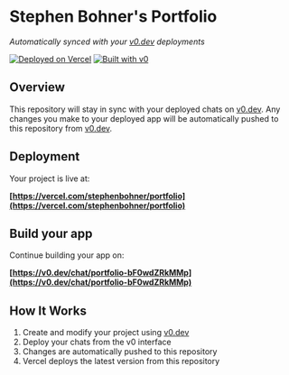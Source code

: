 # Stephen Bohner's Portfolio

*Automatically synced with your [v0.dev](https://v0.dev) deployments*

[![Deployed on Vercel](https://img.shields.io/badge/Deployed%20on-Vercel-black?style=for-the-badge&logo=vercel)](https://vercel.com/stephenbohner/portfolio)
[![Built with v0](https://img.shields.io/badge/Built%20with-v0.dev-black?style=for-the-badge)](https://v0.dev/chat/portfolio-bF0wdZRkMMp)

## Overview

This repository will stay in sync with your deployed chats on [v0.dev](https://v0.dev).
Any changes you make to your deployed app will be automatically pushed to this repository from [v0.dev](https://v0.dev).

## Deployment

Your project is live at:

**[https://vercel.com/stephenbohner/portfolio](https://vercel.com/stephenbohner/portfolio)**

## Build your app

Continue building your app on:

**[https://v0.dev/chat/portfolio-bF0wdZRkMMp](https://v0.dev/chat/portfolio-bF0wdZRkMMp)**

## How It Works

1. Create and modify your project using [v0.dev](https://v0.dev)
2. Deploy your chats from the v0 interface
3. Changes are automatically pushed to this repository
4. Vercel deploys the latest version from this repository
